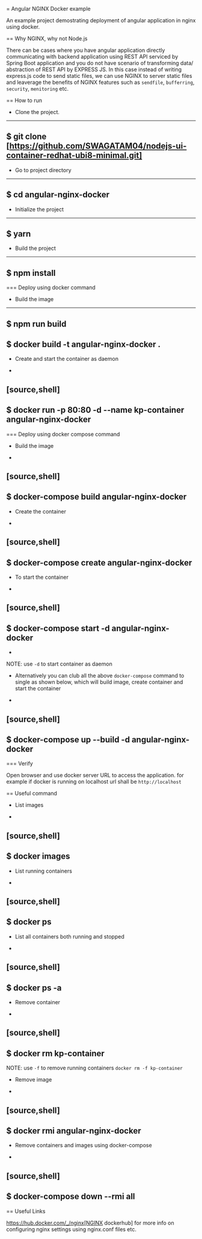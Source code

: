 = Angular NGINX Docker example

An example project demostrating deployment of angular application in nginx using docker.

== Why NGINX, why not Node.js

There can be cases where you have angular application directly communicating with backend application using REST API serviced by Spring Boot application and you do not have scenario of transforming data/ abstraction of REST API by EXPRESS JS. In this case instead of writing express.js code to send static files, we can use NGINX to server static files and leaverage the benefits of NGINX features such as `sendfile`, `bufferring`, `security`, `menitoring` etc.

== How to run

* Clone the project.


----
$ git clone [https://github.com/SWAGATAM04/nodejs-ui-container-redhat-ubi8-minimal.git]
----

* Go to project directory

----
$ cd angular-nginx-docker
----

* Initialize the project


----
$ yarn
----

* Build the project

----
$ npm install
----

=== Deploy using docker command

* Build the image
----
 $ npm run build
----
$ docker build -t angular-nginx-docker .
----

* Create and start the container as daemon
+
[source,shell]
----
$ docker run -p 80:80 -d --name kp-container angular-nginx-docker
----

=== Deploy using docker compose command

* Build the image
+
[source,shell]
----
$ docker-compose build angular-nginx-docker
----

* Create the container
+
[source,shell]
----
$ docker-compose create angular-nginx-docker
----

* To start the container
+
[source,shell]
----
$ docker-compose start -d angular-nginx-docker
----
+
NOTE: use `-d` to start container as daemon

* Alternatively you can club all the above `docker-compose` command to single as shown below, which will build image, create container and start the container
+
[source,shell]
----
$ docker-compose up --build -d angular-nginx-docker
----

=== Verify

Open browser and use docker server URL to access the application. for example if docker is running on localhost url shall be `http://localhost`

== Useful command

* List images
+
[source,shell]
----
$ docker images
----

* List running containers
+
[source,shell]
----
$ docker ps
----

* List all containers both running and stopped
+
[source,shell]
----
$ docker ps -a
----

* Remove container
+
[source,shell]
----
$ docker rm kp-container
----
NOTE: use `-f` to remove running containers `docker rm -f kp-container`

* Remove image
+
[source,shell]
----
$ docker rmi angular-nginx-docker
----

* Remove containers and images using docker-compose
+
[source,shell]
----
$ docker-compose down --rmi all
----

== Useful Links

https://hub.docker.com/_/nginx[NGINX dockerhub] for more info on configuring nginx settings using nginx.conf files etc.
